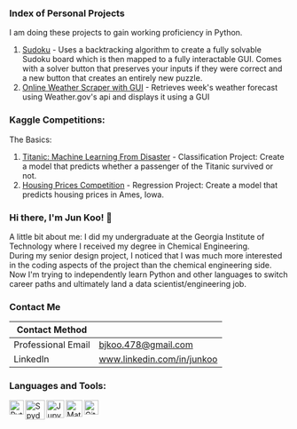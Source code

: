 ### Index of Personal Projects  
I am doing these projects to gain working proficiency in Python. 
1. [Sudoku](https://github.com/b-junkoo/Sudoku) - Uses a backtracking algorithm to create a fully solvable Sudoku board which is then mapped to a fully interactable GUI. Comes with a solver button that preserves your inputs if they were correct and a new button that creates an entirely new puzzle.
2. [Online Weather Scraper with GUI](https://github.com/b-junkoo/WeatherGUI) - Retrieves week's weather forecast using Weather.gov's api and displays it using a GUI

### Kaggle Competitions:
The Basics:  
1. [Titanic: Machine Learning From Disaster](https://www.kaggle.com/bumjunkoo/titanic-top-20-with-support-vector-machines) - Classification Project: Create a model that predicts whether a passenger of the Titanic survived or not.
2. [Housing Prices Competition](https://www.kaggle.com/bumjunkoo/house-prices) - Regression Project: Create a model that predicts housing prices in Ames, Iowa.
### Hi there, I'm Jun Koo! 👋
A little bit about me: I did my undergraduate at the Georgia Institute of Technology where I received my degree in Chemical Engineering.  
During my senior design project, I noticed that I was much more interested in the coding aspects of the project than the chemical engineering side.  
Now I'm trying to independently learn Python and other languages to switch career paths and ultimately land a data scientist/engineering job.  

### Contact Me
| Contact Method |  |
| --- | --- |
| Professional Email | bjkoo.478@gmail.com |
| LinkedIn | www.linkedin.com/in/junkoo|

### Languages and Tools:
<img align="left" alt="Python" width="26px" src="https://i.imgur.com/uYc9vRd.png" />
<img align="left" alt="Spyder" width="35px" src="https://i.imgur.com/XIhBWeo.png" />
<img align="left" alt="Jupyter Notebook" width="32px" src="https://i.imgur.com/AtJWasC.jpg" />
<img align="left" alt="Matlab + Simulink" width="30px" src="https://i.imgur.com/4qFVMNF.png" />
<img align="left" alt="GitHub" width="26px" src="https://i.imgur.com/sBf3qA3.png" />  


